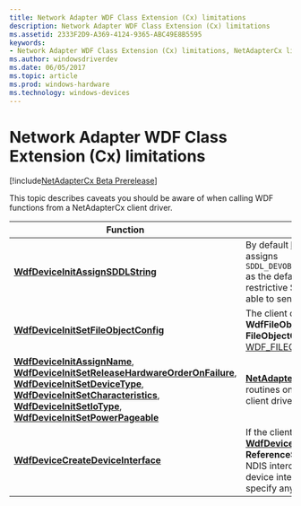```yaml
---
title: Network Adapter WDF Class Extension (Cx) limitations
description: Network Adapter WDF Class Extension (Cx) limitations
ms.assetid: 2333F2D9-A369-4124-9365-ABC49E8B5595
keywords:
- Network Adapter WDF Class Extension (Cx) limitations, NetAdapterCx limitations, NetCx limitations
ms.author: windowsdriverdev
ms.date: 06/05/2017
ms.topic: article
ms.prod: windows-hardware
ms.technology: windows-devices
---
```


# Network Adapter WDF Class Extension (Cx) limitations

[!include[NetAdapterCx Beta Prerelease](../netcx-beta-prerelease.md)]

This topic describes caveats you should be aware of when calling WDF functions from a NetAdapterCx client driver.

|Function | Description |
|-|-|
| [**WdfDeviceInitAssignSDDLString**](https://msdn.microsoft.com/library/windows/hardware/ff546035) | By default [**NetAdapterDeviceInitConfig**](netadapterdeviceinitconfig.md) assigns `SDDL_DEVOBJ_SYS_ALL_ADM_RWX_WORLD_RW_RES_R` as the default SDDL. If you specify a more restrictive SDDL, the application might not be able to send query OIDs to the adapter. |
|[**WdfDeviceInitSetFileObjectConfig**](https://msdn.microsoft.com/library/windows/hardware/ff546107)| The client driver must not set **WdfFileObjectWdfCanUseFsContext** in the **FileObjectClass** member of [WDF_FILEOBJECT_CONFIG](https://msdn.microsoft.com/library/windows/hardware/ff551319). |
| [**WdfDeviceInitAssignName**](https://msdn.microsoft.com/library/windows/hardware/ff546029), [**WdfDeviceInitSetReleaseHardwareOrderOnFailure**](https://msdn.microsoft.com/library/windows/hardware/hh706196), [**WdfDeviceInitSetDeviceType**](https://msdn.microsoft.com/library/windows/hardware/ff546090), [**WdfDeviceInitSetCharacteristics**](https://msdn.microsoft.com/library/windows/hardware/ff546074),  [**WdfDeviceInitSetIoType**](https://msdn.microsoft.com/library/windows/hardware/ff546128), [**WdfDeviceInitSetPowerPageable**](https://msdn.microsoft.com/library/windows/hardware/ff546766) | [**NetAdapterDeviceInitConfig**](netadapterdeviceinitconfig.md) calls these routines on behalf of the client driver. The client driver should not call these.
| [**WdfDeviceCreateDeviceInterface**](https://msdn.microsoft.com/library/windows/hardware/ff545935) | If the client driver calls [**WdfDeviceCreateDeviceInterface**](https://msdn.microsoft.com/library/windows/hardware/ff545935) with the **ReferenceString** parameter equal to **NULL**, NDIS intercepts I/O requests sent to the device interface. To avoid this behavior, specify any reference string.
